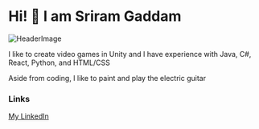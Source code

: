 # Hi! 👋 I am Sriram Gaddam

![HeaderImage](https://user-images.githubusercontent.com/56180112/153908009-b76e86ae-b2ac-4431-b76f-25286220511c.gif)

I like to create video games in Unity and I have experience with Java, C#, React, Python, and HTML/CSS

Aside from coding, I like to paint and play the electric guitar

### Links
[My LinkedIn](https://www.linkedin.com/in/sriram-gaddam-1819841bb/)
